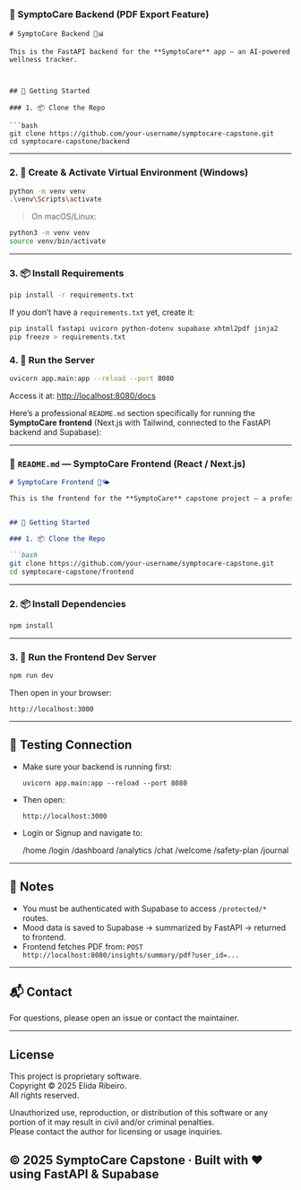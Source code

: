 

### 📄  SymptoCare Backend (PDF Export Feature)

````
# SymptoCare Backend 🧠📊

This is the FastAPI backend for the **SymptoCare** app — an AI-powered wellness tracker.



## 🏁 Getting Started

### 1. 📦 Clone the Repo

```bash
git clone https://github.com/your-username/symptocare-capstone.git
cd symptocare-capstone/backend
````

---

### 2. 🐍 Create & Activate Virtual Environment (Windows)

```bash
python -m venv venv
.\venv\Scripts\activate
```

> On macOS/Linux:

```bash
python3 -m venv venv
source venv/bin/activate
```

---

### 3. 📦 Install Requirements

```bash
pip install -r requirements.txt
```

If you don’t have a `requirements.txt` yet, create it:

```bash
pip install fastapi uvicorn python-dotenv supabase xhtml2pdf jinja2
pip freeze > requirements.txt
```



### 4. 🚀 Run the Server

```bash
uvicorn app.main:app --reload --port 8080
```

Access it at: [http://localhost:8080/docs](http://localhost:8080/docs)


Here’s a professional `README.md` section specifically for running the **SymptoCare frontend** (Next.js with Tailwind, connected to the FastAPI backend and Supabase):

---

### 📄 `README.md` — SymptoCare Frontend (React / Next.js)

````md
# SymptoCare Frontend 💙🌤️

This is the frontend for the **SymptoCare** capstone project — a professional AI-powered wellness and mood-tracking app.


## 🏁 Getting Started

### 1. 📦 Clone the Repo

```bash
git clone https://github.com/your-username/symptocare-capstone.git
cd symptocare-capstone/frontend
````

---

### 2. 📦 Install Dependencies

```bash
npm install
```

---



### 3. 🚀 Run the Frontend Dev Server

```bash
npm run dev
```

Then open in your browser:

```
http://localhost:3000
```

---


## 🧪 Testing Connection

* Make sure your backend is running first:

  ```
  uvicorn app.main:app --reload --port 8080
  ```
* Then open:

  ```
  http://localhost:3000
  ```
* Login or Signup and navigate to:

  /home
  /login
  /dashboard
  /analytics
  /chat
  /welcome
  /safety-plan
  /journal
---

## 🧠 Notes

* You must be authenticated with Supabase to access `/protected/*` routes.
* Mood data is saved to Supabase → summarized by FastAPI → returned to frontend.
* Frontend fetches PDF from:
  `POST http://localhost:8080/insights/summary/pdf?user_id=...`

---

## 📬 Contact

For questions, please open an issue or contact the maintainer.

---
## License

This project is proprietary software.  
Copyright © 2025 Elida Ribeiro.  
All rights reserved.

Unauthorized use, reproduction, or distribution of this software or any portion of it may result in civil and/or criminal penalties.  
Please contact the author for licensing or usage inquiries.


## © 2025 SymptoCare Capstone · Built with ❤️ using FastAPI & Supabase





